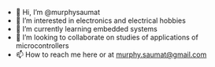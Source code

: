 - 👋 Hi, I’m @murphysaumat
- 👀 I’m interested in electronics and electrical hobbies
- 🌱 I’m currently learning embedded systems
- 💞️ I’m looking to collaborate on studies of applications of microcontrollers
- 📫 How to reach me here or at murphy.saumat@gmail.com

<!---
murphysaumat/murphysaumat is a ✨ special ✨ repository because its `README.md` (this file) appears on your GitHub profile.
You can click the Preview link to take a look at your changes.
--->
